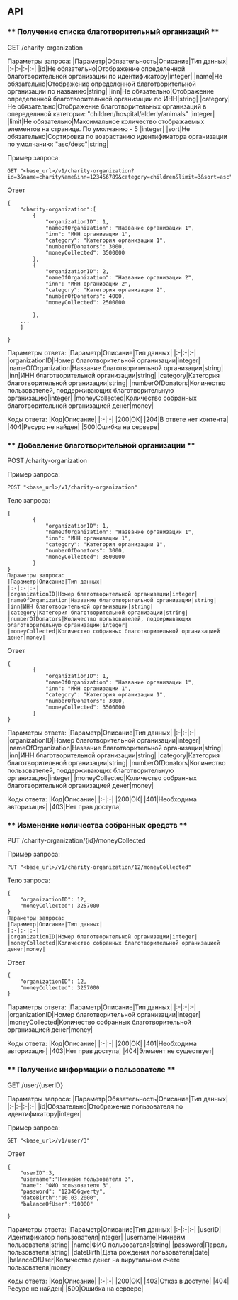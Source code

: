 ## API ## 
### ** Получение списка благотворительный организаций ** ###

GET /charity-organization

Параметры запроса:
|Параметр|Обязательность|Описание|Тип данных|
|:-|:-|:-|:-|
|id|Не обязательно|Отображение определенной благотворительной организации по идентификатору|integer|
|name|Не обязательно|Отображение определенной благотворительной организации по названию|string|
|inn|Не обязательно|Отображение определенной благотворительной организации по ИНН|string|
|category|Не обязательно|Отображение благотворительных организаций в опеределнной категории: "children/hospital/elderly/animals" |integer|
|limit|Не обязательно|Максимальное количество отображаемых элементов на странице. По умолчанию - 5 |integer|
|sort|Не обязательно|Сортировка по возрастанию идентификатора организации по умолчанию: "asc/desc"|string|

Пример запроса: 
``` 
GET "<base_url>/v1/charity-organization?id=3&name=charityName&inn=123456789&category=children&limit=3&sort=asc" 
```

Ответ
```
{
    "charity-organization":[
        {
            "organizationID": 1,
            "nameOfOrganization": "Название организации 1",
            "inn": "ИНН организации 1",
            "category": "Категория организации 1",
            "numberOfDonators": 3000,
            "moneyCollected": 3500000
        },
        {
            "organizationID": 2,
            "nameOfOrganization": "Название организации 2",
            "inn": "ИНН организации 2",
            "category": "Категория организации 2",
            "numberOfDonators": 4000,
            "moneyCollected": 2500000

        },
    ...
    ]
    
}
```
Параметры ответа:
|Параметр|Описание|Тип данных|
|:-|:-|:-|
|organizationID|Номер благотворительной организации|integer|
|nameOfOrganization|Название благотворительной организации|string|
|inn|ИНН благотворительной организации|string|
|category|Категория благотворительной организации|string|
|numberOfDonators|Количество пользователей, поддерживающих благотворительную организацию|integer|
|moneyCollected|Количество собранных благотворительной организацией денег|money|

Коды ответа:
|Код|Описание|
|:-|:-|
|200|ОК|
|204|В ответе нет контента|
|404|Ресурс не найден|
|500|Ошибка на сервере|


### ** Добавление благотворительной организации ** ###

POST /charity-organization

Пример запроса: 
``` 
POST "<base_url>/v1/charity-organization" 
```
Тело запроса:
```
{
        {
            "organizationID": 1,
            "nameOfOrganization": "Название организации 1",
            "inn": "ИНН организации 1",
            "category": "Категория организации 1",
            "numberOfDonators": 3000,
            "moneyCollected": 3500000
        }
}
Параметры запроса:
|Параметр|Описание|Тип данных|
|:-|:-|:-|
|organizationID|Номер благотворительной организации|integer|
|nameOfOrganization|Название благотворительной организации|string|
|inn|ИНН благотворительной организации|string|
|category|Категория благотворительной организации|string|
|numberOfDonators|Количество пользователей, поддерживающих благотворительную организацию|integer|
|moneyCollected|Количество собранных благотворительной организацией денег|money|
```
Ответ
```
{
        {
            "organizationID": 1,
            "nameOfOrganization": "Название организации 1",
            "inn": "ИНН организации 1",
            "category": "Категория организации 1",
            "numberOfDonators": 3000,
            "moneyCollected": 3500000
        }   
}
```
Параметры ответа:
|Параметр|Описание|Тип данных|
|:-|:-|:-|
|organizationID|Номер благотворительной организации|integer|
|nameOfOrganization|Название благотворительной организации|string|
|inn|ИНН благотворительной организации|string|
|category|Категория благотворительной организации|string|
|numberOfDonators|Количество пользователей, поддерживающих благотворительную организацию|integer|
|moneyCollected|Количество собранных благотворительной организацией денег|money|

Коды ответа:
|Код|Описание|
|:-|:-|
|200|ОК|
|401|Необходима авторизация|
|403|Нет прав доступа|


### ** Изменение количества собранных средств ** ###

PUT /charity-organization/{id}/moneyCollected

Пример запроса: 
``` 
PUT "<base_url>/v1/charity-organization/12/moneyCollected" 
```
Тело запроса:
```
{
    "organizationID": 12,
    "moneyCollected": 3257000
}
Параметры запроса:
|Параметр|Описание|Тип данных|
|:-|:-|:-|
|organizationID|Номер благотворительной организации|integer|
|moneyCollected|Количество собранных благотворительной организацией денег|money|
```

Ответ
```
{
    "organizationID": 12,
    "moneyCollected": 3257000
}
```
Параметры ответа:
|Параметр|Описание|Тип данных|
|:-|:-|:-|
|organizationID|Номер благотворительной организации|integer|
|moneyCollected|Количество собранных благотворительной организацией денег|money|

Коды ответа:
|Код|Описание|
|:-|:-|
|200|ОК|
|401|Необходима авторизация|
|403|Нет прав доступа|
|404|Элемент не существует|



### ** Получение информации о пользователе ** ###

GET /user/{userID}

Параметры запроса:
|Параметр|Обязательность|Описание|Тип данных|
|:-|:-|:-|:-|
|id|Обязательно|Отображение пользователя по идентификатору|integer|

Пример запроса: 
``` 
GET "<base_url>/v1/user/3" 
```

Ответ
```
{
    "userID":3,
    "username":"Никнейм пользователя 3",
    "name": "ФИО пользователя 3",
    "password": "123456qwerty",
    "dateBirth":"10.03.2000",
    "balanceOfUser":"10000"
    
}
```
Параметры ответа:
|Параметр|Описание|Тип данных|
|:-|:-|:-|
|userID|Идентификатор пользователя|integer|
|username|Никнейм пользователя|string|
|name|ФИО пользователя|string|
|password|Пароль пользователя|string|
|dateBirth|Дата рождения пользователя|date|
|balanceOfUser|Количество денег на вирутальном счете пользователя|money|

Коды ответа:
|Код|Описание|
|:-|:-|
|200|ОК|
|403|Отказ в доступе|
|404|Ресурс не найден|
|500|Ошибка на сервере|
